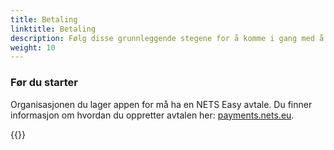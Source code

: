 ```yaml
---
title: Betaling 
linktitle: Betaling
description: Følg disse grunnleggende stegene for å komme i gang med å integrere betaling i din Altinn App.
weight: 10
---
```


### Før du starter

Organisasjonen du lager appen for må ha en NETS Easy avtale.
Du finner informasjon om hvordan du oppretter avtalen her:
[payments.nets.eu](https://payments.nets.eu/nb-NO/checkout).

{{<children />}}
